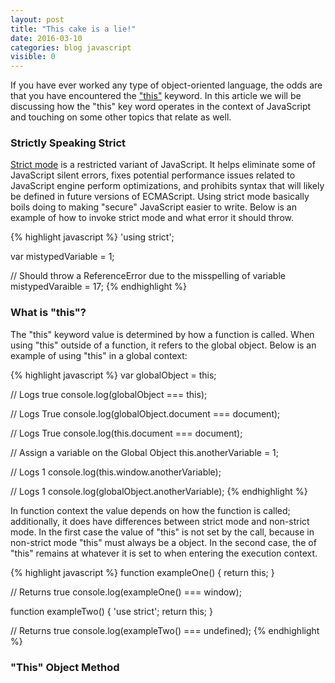 ```yaml
---
layout: post
title: "This cake is a lie!"
date: 2016-03-10
categories: blog javascript
visible: 0
---
```

If you have ever worked any type of object-oriented language, the odds are that you have encountered the ["this"][MDN - JavaScript This] keyword. In this article we will be discussing how the "this" key word operates in the context of JavaScript and touching on some other topics that relate as well.

### Strictly Speaking Strict ###
[Strict mode][MDN - Strict Mode] is a restricted variant of JavaScript. It helps eliminate some of JavaScript silent errors, fixes potential performance issues related to JavaScript engine perform optimizations, and prohibits syntax that will likely be defined in future versions of ECMAScript. Using strict mode basically boils doing to making "secure" JavaScript easier to write. Below is an example of how to invoke strict mode and what error it should throw.

{% highlight javascript %}
'using strict';

var mistypedVariable = 1;

// Should throw a ReferenceError due to the misspelling of variable
mistypedVaraible = 17;
{% endhighlight %}

### What is "this"? ###
The "this" keyword value is determined by how a function is called. When using "this" outside of a function, it refers to the global object. Below is an example of using "this" in a global context:

{% highlight javascript %}
var globalObject = this;

// Logs true
console.log(globalObject === this);

// Logs True
console.log(globalObject.document === document);

// Logs True
console.log(this.document === document);

// Assign a variable on the Global Object
this.anotherVariable = 1;

// Logs 1
console.log(this.window.anotherVariable);

// Logs 1
console.log(globalObject.anotherVariable);
{% endhighlight %}

In function context the value depends on how the function is called; additionally, it does have differences between strict mode and non-strict mode. In the first case the value of "this" is not set by the call, because in non-strict mode "this" must always be a object. In the second case, the of "this" remains at whatever it is set to when entering the execution context.

{% highlight javascript %}
function exampleOne() {
    return this;
}

// Returns true
console.log(exampleOne() === window);

function exampleTwo() {
    'use strict';
    return this;
}

// Returns true
console.log(exampleTwo() === undefined);
{% endhighlight %}


### "This" Object Method ###


[MDN - Closures]:               https://developer.mozilla.org/en-US/docs/Web/JavaScript/Closures
[MDN - JavaScript This]:        https://developer.mozilla.org/en-US/docs/Web/JavaScript/Reference/Operators/this
[MDN - Strict Mode]:            https://developer.mozilla.org/en-US/docs/Web/JavaScript/Reference/Strict_mode

